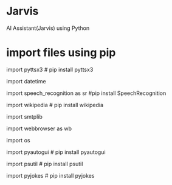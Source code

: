 # Jarvis
AI Assistant(Jarvis) using Python


# import files using pip
import pyttsx3 # pip install pyttsx3

import datetime

import speech_recognition as sr #pip install SpeechRecognition

import wikipedia # pip install wikipedia

import smtplib

import webbrowser as wb 

import os

import pyautogui # pip install pyautogui

import psutil # pip install psutil

import pyjokes # pip install pyjokes
